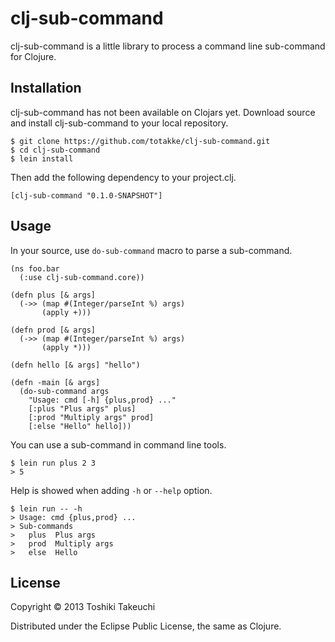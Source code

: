 # clj-sub-command

clj-sub-command is a little library to process a command line sub-command for Clojure.

## Installation

clj-sub-command has not been available on Clojars yet.
Download source and install clj-sub-command to your local repository.

    $ git clone https://github.com/totakke/clj-sub-command.git
    $ cd clj-sub-command
    $ lein install

Then add the following dependency to your project.clj.

    [clj-sub-command "0.1.0-SNAPSHOT"]

## Usage

In your source, use `do-sub-command` macro to parse a sub-command.

    (ns foo.bar
      (:use clj-sub-command.core))

    (defn plus [& args]
      (->> (map #(Integer/parseInt %) args)
           (apply +)))

    (defn prod [& args]
      (->> (map #(Integer/parseInt %) args)
           (apply *)))

    (defn hello [& args] "hello")

    (defn -main [& args]
      (do-sub-command args
        "Usage: cmd [-h] {plus,prod} ..."
        [:plus "Plus args" plus]
        [:prod "Multiply args" prod]
        [:else "Hello" hello]))

You can use a sub-command in command line tools.

    $ lein run plus 2 3
    > 5

Help is showed when adding `-h` or `--help` option.

    $ lein run -- -h
    > Usage: cmd {plus,prod} ...
    > Sub-commands
    >   plus  Plus args
    >   prod  Multiply args
    >   else  Hello

## License

Copyright © 2013 Toshiki Takeuchi

Distributed under the Eclipse Public License, the same as Clojure.

